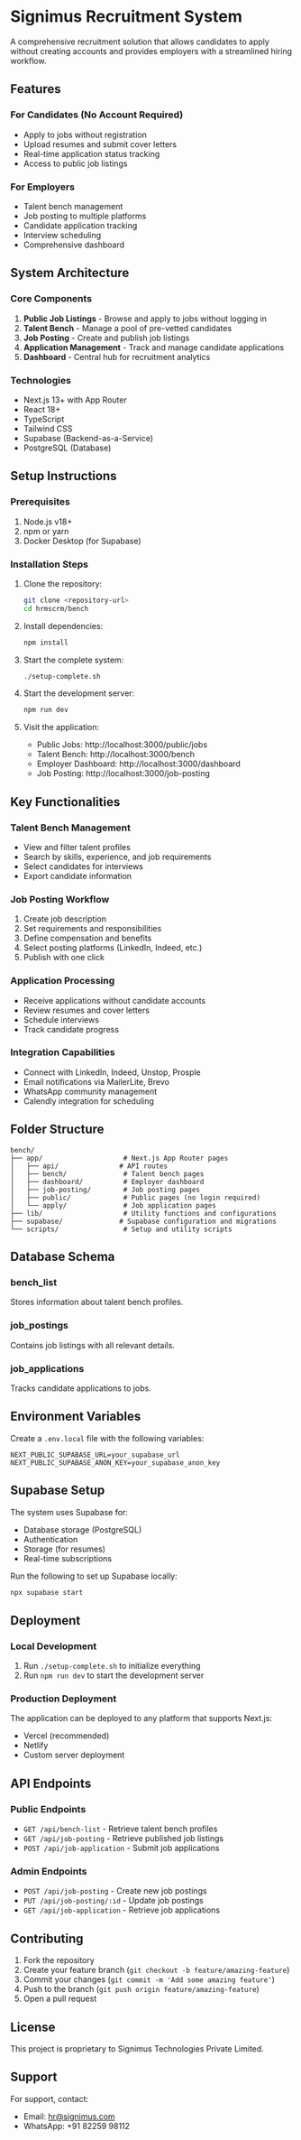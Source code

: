 # Signimus Recruitment System

A comprehensive recruitment solution that allows candidates to apply without creating accounts and provides employers with a streamlined hiring workflow.

## Features

### For Candidates (No Account Required)
- Apply to jobs without registration
- Upload resumes and submit cover letters
- Real-time application status tracking
- Access to public job listings

### For Employers
- Talent bench management
- Job posting to multiple platforms
- Candidate application tracking
- Interview scheduling
- Comprehensive dashboard

## System Architecture

### Core Components
1. **Public Job Listings** - Browse and apply to jobs without logging in
2. **Talent Bench** - Manage a pool of pre-vetted candidates
3. **Job Posting** - Create and publish job listings
4. **Application Management** - Track and manage candidate applications
5. **Dashboard** - Central hub for recruitment analytics

### Technologies
- Next.js 13+ with App Router
- React 18+
- TypeScript
- Tailwind CSS
- Supabase (Backend-as-a-Service)
- PostgreSQL (Database)

## Setup Instructions

### Prerequisites
1. Node.js v18+
2. npm or yarn
3. Docker Desktop (for Supabase)

### Installation Steps

1. Clone the repository:
   ```bash
   git clone <repository-url>
   cd hrmscrm/bench
   ```

2. Install dependencies:
   ```bash
   npm install
   ```

3. Start the complete system:
   ```bash
   ./setup-complete.sh
   ```

4. Start the development server:
   ```bash
   npm run dev
   ```

5. Visit the application:
   - Public Jobs: http://localhost:3000/public/jobs
   - Talent Bench: http://localhost:3000/bench
   - Employer Dashboard: http://localhost:3000/dashboard
   - Job Posting: http://localhost:3000/job-posting

## Key Functionalities

### Talent Bench Management
- View and filter talent profiles
- Search by skills, experience, and job requirements
- Select candidates for interviews
- Export candidate information

### Job Posting Workflow
1. Create job description
2. Set requirements and responsibilities
3. Define compensation and benefits
4. Select posting platforms (LinkedIn, Indeed, etc.)
5. Publish with one click

### Application Processing
- Receive applications without candidate accounts
- Review resumes and cover letters
- Schedule interviews
- Track candidate progress

### Integration Capabilities
- Connect with LinkedIn, Indeed, Unstop, Prosple
- Email notifications via MailerLite, Brevo
- WhatsApp community management
- Calendly integration for scheduling

## Folder Structure

```
bench/
├── app/                    # Next.js App Router pages
│   ├── api/               # API routes
│   ├── bench/              # Talent bench pages
│   ├── dashboard/          # Employer dashboard
│   ├── job-posting/        # Job posting pages
│   ├── public/             # Public pages (no login required)
│   └── apply/              # Job application pages
├── lib/                    # Utility functions and configurations
├── supabase/              # Supabase configuration and migrations
└── scripts/                # Setup and utility scripts
```

## Database Schema

### bench_list
Stores information about talent bench profiles.

### job_postings
Contains job listings with all relevant details.

### job_applications
Tracks candidate applications to jobs.

## Environment Variables

Create a `.env.local` file with the following variables:

```env
NEXT_PUBLIC_SUPABASE_URL=your_supabase_url
NEXT_PUBLIC_SUPABASE_ANON_KEY=your_supabase_anon_key
```

## Supabase Setup

The system uses Supabase for:
- Database storage (PostgreSQL)
- Authentication
- Storage (for resumes)
- Real-time subscriptions

Run the following to set up Supabase locally:
```bash
npx supabase start
```

## Deployment

### Local Development
1. Run `./setup-complete.sh` to initialize everything
2. Run `npm run dev` to start the development server

### Production Deployment
The application can be deployed to any platform that supports Next.js:
- Vercel (recommended)
- Netlify
- Custom server deployment

## API Endpoints

### Public Endpoints
- `GET /api/bench-list` - Retrieve talent bench profiles
- `GET /api/job-posting` - Retrieve published job listings
- `POST /api/job-application` - Submit job applications

### Admin Endpoints
- `POST /api/job-posting` - Create new job postings
- `PUT /api/job-posting/:id` - Update job postings
- `GET /api/job-application` - Retrieve job applications

## Contributing

1. Fork the repository
2. Create your feature branch (`git checkout -b feature/amazing-feature`)
3. Commit your changes (`git commit -m 'Add some amazing feature'`)
4. Push to the branch (`git push origin feature/amazing-feature`)
5. Open a pull request

## License

This project is proprietary to Signimus Technologies Private Limited.

## Support

For support, contact:
- Email: hr@signimus.com
- WhatsApp: +91 82259 98112